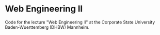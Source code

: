 # Web Engineering II

Code for the lecture "Web Engineering II" at the Corporate State University Baden-Wuerttemberg (DHBW) Mannheim.
